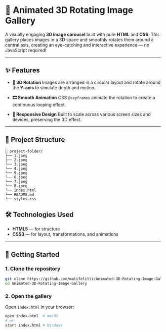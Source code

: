 # 🎠 Animated 3D Rotating Image Gallery

A visually engaging **3D image carousel** built with pure **HTML** and **CSS**. This gallery places images in a 3D space and smoothly rotates them around a central axis, creating an eye-catching and interactive experience — no JavaScript required!

---

## ✨ Features

- **🔄 3D Rotation**
  Images are arranged in a circular layout and rotate around the **Y-axis** to simulate depth and motion.

- **🎞️ Smooth Animation**
  CSS `@keyframes` animate the rotation to create a continuous looping effect.

- **📱 Responsive Design**
  Built to scale across various screen sizes and devices, preserving the 3D effect.

---

## 📂 Project Structure

```
📁 project-folder/
├── 1.jpeg
├── 2.jpeg
└── 3.jpeg
└── 4.jpeg
└── 5.jpeg
└── 6.jpeg
└── 7.jpeg
└── 8.jpeg
└── index.html
└── README.md
└── styles.css

```

## 🛠 Technologies Used

- **HTML5** — for structure
- **CSS3** — for layout, transformations, and animations

---

## 🚀 Getting Started

### 1. Clone the repository

```bash
git clone https://github.com/matifelitti/Animated-3D-Rotating-Image-Gallery.git
cd Animated-3D-Rotating-Image-Gallery
```

### 2. Open the gallery

Open `index.html` in your browser:

```bash
open index.html  # macOS
# or
start index.html # Windows
```
